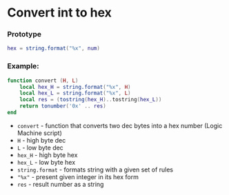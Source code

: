# Convert int to hex

### Prototype
```lua
hex = string.format("%x", num)
```

### Example:
```lua
function convert (H, L)
  	local hex_H = string.format("%x", H)
  	local hex_L = string.format("%x", L)
  	local res = (tostring(hex_H)..tostring(hex_L))
  	return tonumber('0x' .. res)
end 
```
- `convert` - function that converts two dec bytes into a hex number (Logic Machine script)
- `H` - high byte dec
- `L` - low byte dec
- `hex_H` - high byte hex
- `hex_L` - low byte hex
- `string.format` - formats string with a given set of rules
- `"%x"` - present given integer in its hex form
- `res` - result number as a string

  
